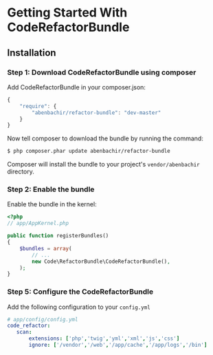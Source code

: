 Getting Started With CodeRefactorBundle
==================================

## Installation



### Step 1: Download CodeRefactorBundle using composer

Add CodeRefactorBundle in your composer.json:

```js
{
    "require": {
        "abenbachir/refactor-bundle": "dev-master"
    }
}
```

Now tell composer to download the bundle by running the command:

``` bash
$ php composer.phar update abenbachir/refactor-bundle
```

Composer will install the bundle to your project's `vendor/abenbachir` directory.

### Step 2: Enable the bundle

Enable the bundle in the kernel:

``` php
<?php
// app/AppKernel.php

public function registerBundles()
{
    $bundles = array(
        // ...
        new Code\RefactorBundle\CodeRefactorBundle(),
    );
}
```

### Step 5: Configure the CodeRefactorBundle


Add the following configuration to your `config.yml`

``` yaml
# app/config/config.yml
code_refactor:
   scan:
       extensions: ['php','twig','yml','xml','js','css']
       ignore: ['/vendor','/web','/app/cache','/app/logs','/bin']
```

